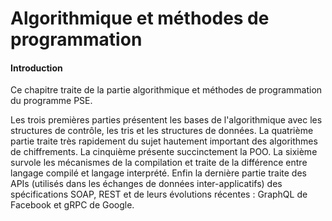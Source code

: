 # Algorithmique et méthodes de programmation

#### Introduction

Ce chapitre traite de la partie algorithmique et méthodes de programmation du programme PSE.

Les trois premières parties présentent les bases de l'algorithmique avec les structures de contrôle,
les tris et les structures de données. La quatrième partie traite très rapidement du sujet hautement
important des algorithmes de chiffrements. La cinquième présente succinctement la POO. La sixième
survole les mécanismes de la compilation et traite de la différence entre langage compilé et langage
interprété. Enfin la dernière partie traite des APIs (utilisés dans les échanges de données
inter-applicatifs) des spécifications SOAP, REST et de leurs évolutions récentes : GraphQL de
Facebook et gRPC de Google.
